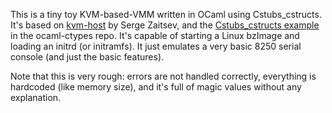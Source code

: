 This is a tiny toy KVM-based-VMM written in OCaml using Cstubs_cstructs. It's based on [kvm-host](https://gist.github.com/zserge/ae9098a75b2b83a1299d19b79b5fe488) by Serge Zaitsev, and the [Cstubs_cstructs example](https://github.com/ocamllabs/ocaml-ctypes/tree/master/examples/cstubs_structs) in the
ocaml-ctypes repo. It's capable of starting a Linux bzImage and loading an initrd (or initramfs). It just emulates a very basic 8250 serial console (and just the basic features).

Note that this is very rough: errors are not handled correctly, everything is hardcoded (like memory size), and it's full of magic values without any explanation.
